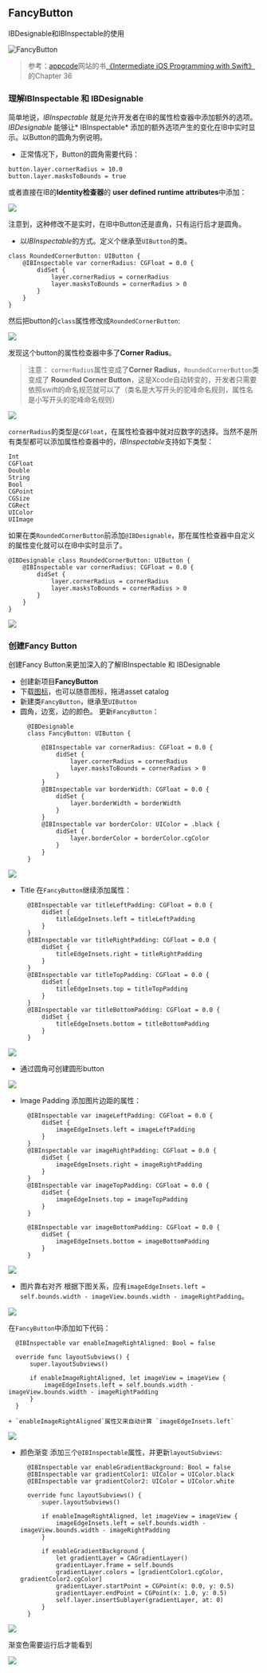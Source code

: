 FancyButton
---------

IBDesignable和IBInspectable的使用



![FancyButton](./FancyButton.jpg)


> 参考：[appcode](http://www.appcoda.com)网站的书[《Intermediate iOS Programming with Swift》](https://www.appcoda.com/intermediate-swift-programming-book/) 的Chapter 36



### 理解IBInspectable 和 IBDesignable

简单地说，*IBInspectable* 就是允许开发者在IB的属性检查器中添加额外的选项。*IBDesignable* 能够让* IBInspectable* 添加的额外选项产生的变化在IB中实时显示。以Button的圆角为例说明。

- 正常情况下，Button的圆角需要代码：
```
button.layer.cornerRadius = 10.0
button.layer.masksToBounds = true
```
或者直接在IB的**Identity检查器**的 **user defined runtime attributes**中添加：

![](http://upload-images.jianshu.io/upload_images/1678135-eec9a86b57546508.jpg?imageMogr2/auto-orient/strip%7CimageView2/2/w/1240)

注意到，这种修改不是实时，在IB中Button还是直角，只有运行后才是圆角。

- 以*IBInspectable*的方式。定义个继承至`UIButton`的类。
```
class RoundedCornerButton: UIButton {
    @IBInspectable var cornerRadius: CGFloat = 0.0 {
        didSet {
            layer.cornerRadius = cornerRadius
            layer.masksToBounds = cornerRadius > 0
        }
    }
}
```
然后把button的`class`属性修改成`RoundedCornerButton`:

![](http://upload-images.jianshu.io/upload_images/1678135-9fbf46e06b820758.jpg?imageMogr2/auto-orient/strip%7CimageView2/2/w/1240)

发现这个button的属性检查器中多了**Corner Radius**。
> 注意： `cornerRadius`属性变成了**Corner Radius**，`RoundedCornerButton`类变成了 **Rounded Corner Button**，这是Xcode自动转变的，开发者只需要依照swift的命名规范就可以了（类名是大写开头的驼峰命名规则，属性名是小写开头的驼峰命名规则）
 
![](http://upload-images.jianshu.io/upload_images/1678135-691ee3e3500692cf.jpg?imageMogr2/auto-orient/strip%7CimageView2/2/w/1240)

`cornerRadius`的类型是`CGFloat`，在属性检查器中就对应数字的选择。当然不是所有类型都可以添加属性检查器中的，*IBInspectable*支持如下类型： 
```
Int
CGFloat 
Double 
String 
Bool 
CGPoint 
CGSize 
CGRect 
UIColor 
UIImage
```

如果在类`RoundedCornerButton`前添加`@IBDesignable`，那在属性检查器中自定义的属性变化就可以在IB中实时显示了。
```
@IBDesignable class RoundedCornerButton: UIButton {
    @IBInspectable var cornerRadius: CGFloat = 0.0 {
        didSet {
            layer.cornerRadius = cornerRadius
            layer.masksToBounds = cornerRadius > 0
        }
    }
}
```

![](http://upload-images.jianshu.io/upload_images/1678135-a095fd80f28d5dd5.jpg?imageMogr2/auto-orient/strip%7CimageView2/2/w/1240)

### 创建Fancy Button
创建Fancy Button来更加深入的了解IBInspectable 和 IBDesignable
- 创建新项目**FancyButton**
- 下载[图标](https://s3-us-west-2.amazonaws.com/swift3book/socialicons.zip)，也可以随意图标，拖进asset catalog
- 新建类`FancyButton`，继承至`UIButton`
- 圆角，边宽，边的颜色。 更新`FancyButton`：
  ```
    @IBDesignable
    class FancyButton: UIButton {

        @IBInspectable var cornerRadius: CGFloat = 0.0 {
            didSet {
                layer.cornerRadius = cornerRadius
                layer.masksToBounds = cornerRadius > 0
            }
        }
        @IBInspectable var borderWidth: CGFloat = 0.0 {
            didSet {
                layer.borderWidth = borderWidth
            }
        }
        @IBInspectable var borderColor: UIColor = .black {
            didSet {
                layer.borderColor = borderColor.cgColor
            }
        }
    }
  ```

![](http://upload-images.jianshu.io/upload_images/1678135-c4891a1cadce813c.jpg?imageMogr2/auto-orient/strip%7CimageView2/2/w/1240)


- Title 
在`FancyButton`继续添加属性：
  ```
    @IBInspectable var titleLeftPadding: CGFloat = 0.0 {
        didSet {
            titleEdgeInsets.left = titleLeftPadding
        }
    }
    @IBInspectable var titleRightPadding: CGFloat = 0.0 {
        didSet {
            titleEdgeInsets.right = titleRightPadding
        }
    }
    @IBInspectable var titleTopPadding: CGFloat = 0.0 {
        didSet {
            titleEdgeInsets.top = titleTopPadding
        }
    }
    @IBInspectable var titleBottomPadding: CGFloat = 0.0 {
        didSet {
            titleEdgeInsets.bottom = titleBottomPadding
        }
    }
  ```
 
![](http://upload-images.jianshu.io/upload_images/1678135-6dcb60f912ab6db1.jpg?imageMogr2/auto-orient/strip%7CimageView2/2/w/1240)

- 通过圆角可创建圆形button
 
![](http://upload-images.jianshu.io/upload_images/1678135-d5858246b949cfad.jpg?imageMogr2/auto-orient/strip%7CimageView2/2/w/1240)

- Image Padding
添加图片边距的属性：
  ```
    @IBInspectable var imageLeftPadding: CGFloat = 0.0 {
        didSet {
            imageEdgeInsets.left = imageLeftPadding
        }
    }
    @IBInspectable var imageRightPadding: CGFloat = 0.0 {
        didSet {
            imageEdgeInsets.right = imageRightPadding
        }
    }
    @IBInspectable var imageTopPadding: CGFloat = 0.0 {
        didSet {
            imageEdgeInsets.top = imageTopPadding
        }
    }
    
    @IBInspectable var imageBottomPadding: CGFloat = 0.0 {
        didSet {
            imageEdgeInsets.bottom = imageBottomPadding
        }
    }
  ```

![](http://upload-images.jianshu.io/upload_images/1678135-9ea89a70a12f3a93.jpg?imageMogr2/auto-orient/strip%7CimageView2/2/w/1240)


- 图片靠右对齐
根据下图关系，应有`imageEdgeInsets.left = self.bounds.width - imageView.bounds.width - imageRightPadding`。

![](http://upload-images.jianshu.io/upload_images/1678135-3380113f921cf75a.jpg?imageMogr2/auto-orient/strip%7CimageView2/2/w/1240)

  在`FancyButton`中添加如下代码：
  ```
    @IBInspectable var enableImageRightAligned: Bool = false
    
    override func layoutSubviews() {
        super.layoutSubviews()
        
        if enableImageRightAligned, let imageView = imageView {
            imageEdgeInsets.left = self.bounds.width - imageView.bounds.width - imageRightPadding
        }
    }
  ```
    + `enableImageRightAligned`属性又来自动计算 `imageEdgeInsets.left`


![](http://upload-images.jianshu.io/upload_images/1678135-cd2aea0cf9da5396.jpg?imageMogr2/auto-orient/strip%7CimageView2/2/w/1240)

- 颜色渐变
添加三个`@IBInspectable`属性，并更新`layoutSubviews`:
  ```
    @IBInspectable var enableGradientBackground: Bool = false
    @IBInspectable var gradientColor1: UIColor = UIColor.black
    @IBInspectable var gradientColor2: UIColor = UIColor.white
    
    override func layoutSubviews() {
        super.layoutSubviews()
        
        if enableImageRightAligned, let imageView = imageView {
            imageEdgeInsets.left = self.bounds.width - imageView.bounds.width - imageRightPadding
        }
        
        if enableGradientBackground {
            let gradientLayer = CAGradientLayer()
            gradientLayer.frame = self.bounds
            gradientLayer.colors = [gradientColor1.cgColor, gradientColor2.cgColor]
            gradientLayer.startPoint = CGPoint(x: 0.0, y: 0.5)
            gradientLayer.endPoint = CGPoint(x: 1.0, y: 0.5)
            self.layer.insertSublayer(gradientLayer, at: 0)
        }
    }
  ```

![](http://upload-images.jianshu.io/upload_images/1678135-9873aab78bcce558.jpg?imageMogr2/auto-orient/strip%7CimageView2/2/w/1240)

渐变色需要运行后才能看到

![](http://upload-images.jianshu.io/upload_images/1678135-a7399597820c5e4b.jpg?imageMogr2/auto-orient/strip%7CimageView2/2/w/1240)

